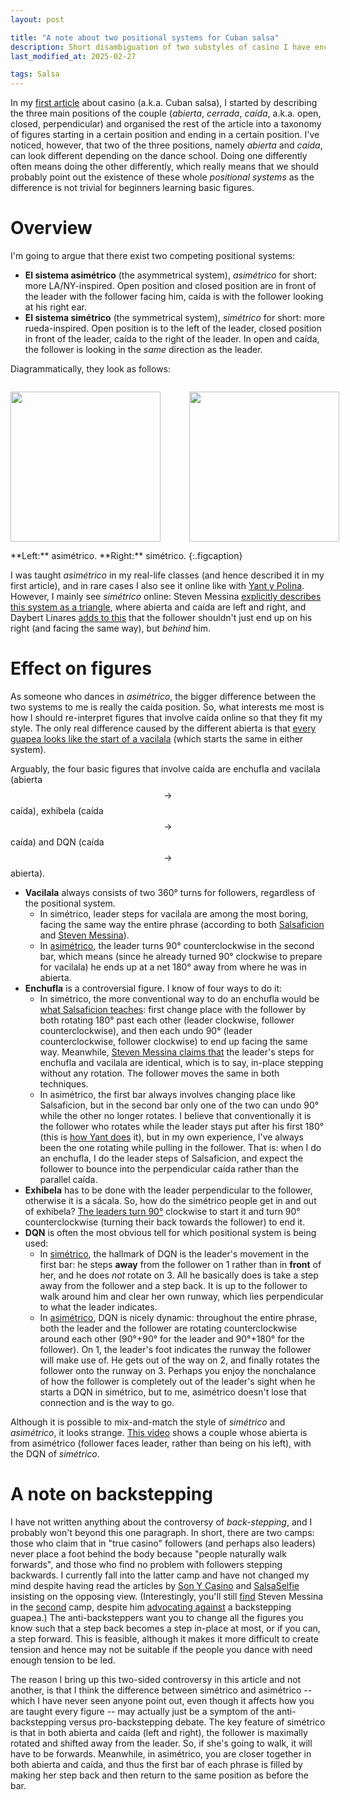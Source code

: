 ```yaml
---
layout: post

title: "A note about two positional systems for Cuban salsa"
description: Short disambiguation of two substyles of casino I have encountered in the wild.
last_modified_at: 2025-02-27

tags: Salsa
---
```


In my [first article](https://bauwenst.github.io/posts/tutorials/dancing/2024-12-11-salsa-101/) about casino (a.k.a. Cuban salsa), I started by describing the three main positions of the couple (*abierta*, *cerrada*, *caída*, a.k.a. open, closed, perpendicular) and organised the rest of the article into a taxonomy of figures starting in a certain position and ending in a certain position. I've noticed, however, that two of the three positions, namely *abierta* and *caída*, can look different depending on the dance school. Doing one differently often means doing the other differently, which really means that we should probably point out the existence of these whole *positional systems* as the difference is not trivial for beginners learning basic figures.

# Overview
I'm going to argue that there exist two competing positional systems: 
- **El sistema asimétrico** (the asymmetrical system), *asimétrico* for short: more LA/NY-inspired. Open position and closed position are in front of the leader with the follower facing him, caída is with the follower looking at his right ear.
- **El sistema simétrico** (the symmetrical system), *simétrico* for short: more rueda-inspired. Open position is to the left of the leader, closed position in front of the leader, caída to the right of the leader. In open and caída, the follower is looking in the *same* direction as the leader.

Diagrammatically, they look as follows:
<p style="display:inline-block; white-space: nowrap; width:100%; text-align: center;">
    <span style="display:inline-block; vertical-align:middle; padding-right: 3em;">
        <img src="/cdn/img/svg/2025/salsa-sistema-asimetrico.svg" style="height: 25cqw;"/>
    </span>
    <span style="display:inline-block; vertical-align:middle;">
        <img src="/cdn/img/svg/2025/salsa-sistema-simetrico.svg" style="height: 25cqw;"/>
    </span>
</p>
**Left:** asimétrico. **Right:** simétrico.
{:.figcaption}

I was taught *asimétrico* in my real-life classes (and hence described it in my first article), and in rare cases I also see it online like with [Yant y Polina](https://www.youtube.com/watch?v=K9jNJCZ420E). 
However, I mainly see *simétrico* online: Steven Messina [explicitly describes this system as a triangle](https://youtu.be/vPlTwKLdgDI?t=37), where abierta and caída are left and right, and Daybert Linares [adds to this](https://youtu.be/FSizt_LwXXA?t=215) that the follower shouldn't just end up on his right (and facing the same way), but *behind* him.

# Effect on figures
As someone who dances in *asimétrico*, the bigger difference between the two systems to me is really the caída position. So, what interests me most is how I should re-interpret figures that involve caída online so that they fit my style. The only real difference caused by the different abierta is that [every guapea looks like the start of a vacilala](https://youtu.be/LBb-rCmkGYo?t=226) (which starts the same in either system).

Arguably, the four basic figures that involve caída are enchufla and vacilala (abierta $$\to$$ caída), exhibela (caída $$\to$$ caída) and DQN (caída $$\to$$ abierta).
- **Vacilala** always consists of two 360° turns for followers, regardless of the positional system. 
    - In simétrico, leader steps for vacilala are among the most boring, facing the same way the entire phrase (according to both [Salsaficion](https://youtube.com/shorts/ZL76XvSxV44) and [Steven Messina](https://youtu.be/mM6nnzLmq8Q?t=178)). 
    - In [asimétrico](https://youtu.be/K9jNJCZ420E?t=175), the leader turns 90° counterclockwise in the second bar, which means (since he already turned 90° clockwise to prepare for vacilala) he ends up at a net 180° away from where he was in abierta.
- **Enchufla** is a controversial figure. I know of four ways to do it: 
    - In simétrico, the more conventional way to do an enchufla would be [what Salsaficion teaches](https://www.youtube.com/shorts/CRhzxm1H59o): first change place with the follower by both rotating 180° past each other (leader clockwise, follower counterclockwise), and then each undo 90° (leader counterclockwise, follower clockwise) to end up facing the same way. Meanwhile, [Steven Messina claims that](https://youtu.be/_iuTcEHnfZQ?t=252) the leader's steps for enchufla and vacilala are identical, which is to say, in-place stepping without any rotation. The follower moves the same in both techniques.
    - In asimétrico, the first bar always involves changing place like Salsaficion, but in the second bar only one of the two can undo 90° while the other no longer rotates. I believe that conventionally it is the follower who rotates while the leader stays put after his first 180° (this is [how Yant does](https://youtu.be/K9jNJCZ420E?t=227) it), but in my own experience, I've always been the one rotating while pulling in the follower. That is: when I do an enchufla, I do the leader steps of Salsaficion, and expect the follower to bounce into the perpendicular caída rather than the parallel caída.
- **Exhibela** has to be done with the leader perpendicular to the follower, otherwise it is a sácala. So, how do the simétrico people get in and out of exhibela? [The leaders turn 90°](https://youtu.be/_iuTcEHnfZQ?t=529) clockwise to start it and turn 90° counterclockwise (turning their back towards the follower) to end it.
- **DQN** is often the most obvious tell for which positional system is being used:
    - In [simétrico](https://youtube.com/shorts/CRhzxm1H59o), the hallmark of DQN is the leader's movement in the first bar: he steps **away** from the follower on 1 rather than in **front** of her, and he does *not* rotate on 3. All he basically does is take a step away from the follower and a step back. It is up to the follower to walk around him and clear her own runway, which lies perpendicular to what the leader indicates.
    - In [asimétrico](https://www.youtube.com/watch?v=h8Xj1Kin9Qs), DQN is nicely dynamic: throughout the entire phrase, both the leader and the follower are rotating counterclockwise around each other (90°+90° for the leader and 90°+180° for the follower). On 1, the leader's foot indicates the runway the follower will make use of. He gets out of the way on 2, and finally rotates the follower onto the runway on 3. Perhaps you enjoy the nonchalance of how the follower is completely out of the leader's sight when he starts a DQN in simétrico, but to me, asimétrico doesn't lose that connection and is the way to go.

Although it is possible to mix-and-match the style of *simétrico* and *asimétrico*, it looks strange. [This video](https://www.youtube.com/shorts/LOQ1xaBzMUc) shows a couple whose abierta is from asimétrico (follower faces leader, rather than being on his left), with the DQN of *simétrico*.

# A note on backstepping
I have not written anything about the controversy of *back-stepping*, and I probably won't beyond this one paragraph. In short, there are two camps: those who claim that in "true casino" followers (and perhaps also leaders) never place a foot behind the body because "people naturally walk forwards", and those who find no problem with followers stepping backwards. I currently fall into the latter camp and have not changed my mind despite having read the articles by [Son Y Casino](https://sonycasino.com/2016/08/01/on-the-mcc-and-the-dance-of-casino-a-perspective/) and [SalsaSelfie](https://salsaselfie.com/2022/02/13/cuban-salsa-why-a-follow-should-step-forward-by-default/) insisting on the opposing view. (Interestingly, you'll still [find](https://www.youtube.com/watch?v=ZRBoEPvoF7Y) Steven Messina in the [second](https://www.youtube.com/watch?v=ZheSebsyHLw) camp, despite him [advocating against](https://www.youtube.com/shorts/2a9vrxGnBiE) a backstepping guapea.) The anti-backsteppers want you to change all the figures you know such that a step back becomes a step in-place at most, or if you can, a step forward. This is feasible, although it makes it more difficult to create tension and hence may not be suitable if the people you dance with need enough tension to be led. 

The reason I bring up this two-sided controversy in this article and not another, is that I think the difference between simétrico and asimétrico -- which I have never seen anyone point out, even though it affects how you are taught every figure -- may actually just be a symptom of the anti-backstepping versus pro-backstepping debate. The key feature of simétrico is that in both abierta and caída (left and right), the follower is maximally rotated and shifted away from the leader. So, if she's going to walk, it will have to be forwards. Meanwhile, in asimétrico, you are closer together in both abierta and caída, and thus the first bar of each phrase is filled by making her step back and then return to the same position as before the bar.
